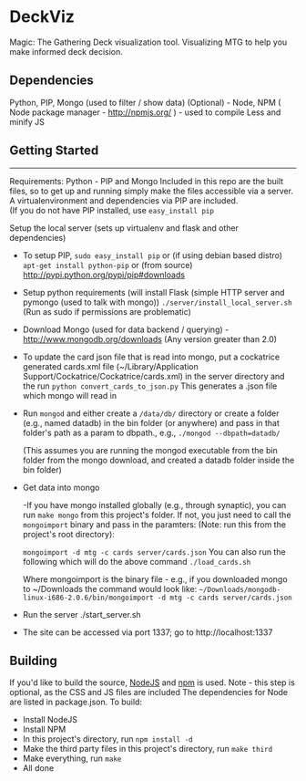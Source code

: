# DeckViz 
Magic: The Gathering Deck visualization tool.  Visualizing MTG to help you make informed deck decision.

## Dependencies
Python, PIP, Mongo (used to filter / show data)
(Optional) - Node, NPM ( Node package manager - http://npmjs.org/ ) - used to compile Less and minify JS

## Getting Started
-----------------------------------------
Requirements: Python - PIP and Mongo
Included in this repo are the built files, so to get up and running simply make the files accessible via a server. 
A virtualenvironment and dependencies via PIP are included.  
(If you do not have PIP installed, use `easy_install pip`

Setup the local server (sets up virtualenv and flask and other dependencies)
* To setup PIP, 
		`sudo easy_install pip`
		or (if using debian based distro)
		`apt-get install python-pip`
		or (from source) 
		http://pypi.python.org/pypi/pip#downloads	

* Setup python requirements (will install Flask (simple HTTP server and pymongo (used to talk with mongo))
	`./server/install_local_server.sh`
		(Run as sudo if permissions are problematic)

* Download Mongo (used for data backend / querying)
	-http://www.mongodb.org/downloads
	(Any version greater than 2.0)

* To update the card json file that is read into mongo, put a cockatrice generated cards.xml file (~/Library/Application Support/Cockatrice/Cockatrice/cards.xml) in the server directory and the run 
    `python convert_cards_to_json.py`
    This generates a .json file which mongo will read in

* Run `mongod` and either create a `/data/db/` directory or create a folder (e.g., named datadb) in the bin folder (or anywhere) and pass in that folder's path as a param to dbpath., e.g.,
	`./mongod --dbpath=datadb/`

	(This assumes you are running the mongod executable from the bin folder from the mongo download, and created a datadb folder inside the bin folder)


* Get data into mongo

	-If you have mongo installed globally (e.g., through synaptic), you can run `make mongo` from this project's folder. If not, you just need to call the `mongoimport` binary and pass in the paramters:
	(Note: run this from the project's root directory):

	`mongoimport -d mtg -c cards server/cards.json`
    You can also run the following which will do the above command
    `./load_cards.sh`

	Where mongoimport is the binary file - e.g., if you downloaded mongo to ~/Downloads the command would look like:
		`~/Downloads/mongodb-linux-i686-2.0.6/bin/mongoimport -d mtg -c cards server/cards.json`

* Run the server
	./start_server.sh

* The site can be accessed via port 1337; go to http://localhost:1337


## Building
If you'd like to build the source, [NodeJS](http://nodejs.org) and [npm](http://npmjs.org/) is used.
Note - this step is optional, as the CSS and JS files are included 
The dependencies for Node are listed in package.json. To build:
* Install NodeJS
* Install NPM
* In this project's directory, run `npm install -d`
* Make the third party files in this project's directory, run `make third`
* Make everything, run `make`
* All done
